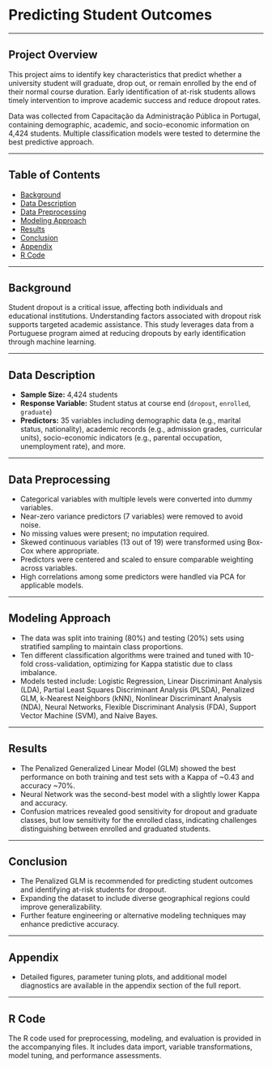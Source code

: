 # Predicting Student Outcomes

---

## Project Overview

This project aims to identify key characteristics that predict whether a university student will graduate, drop out, or remain enrolled by the end of their normal course duration. Early identification of at-risk students allows timely intervention to improve academic success and reduce dropout rates.

Data was collected from Capacitação da Administração Pública in Portugal, containing demographic, academic, and socio-economic information on 4,424 students. Multiple classification models were tested to determine the best predictive approach.

---

## Table of Contents

- [Background](#background)  
- [Data Description](#data-description)  
- [Data Preprocessing](#data-preprocessing)  
- [Modeling Approach](#modeling-approach)  
- [Results](#results)  
- [Conclusion](#conclusion)  
- [Appendix](#appendix)  
- [R Code](#r-code)

---

## Background

Student dropout is a critical issue, affecting both individuals and educational institutions. Understanding factors associated with dropout risk supports targeted academic assistance. This study leverages data from a Portuguese program aimed at reducing dropouts by early identification through machine learning.

---

## Data Description

- **Sample Size:** 4,424 students  
- **Response Variable:** Student status at course end (`dropout`, `enrolled`, `graduate`)  
- **Predictors:** 35 variables including demographic data (e.g., marital status, nationality), academic records (e.g., admission grades, curricular units), socio-economic indicators (e.g., parental occupation, unemployment rate), and more.

---

## Data Preprocessing

- Categorical variables with multiple levels were converted into dummy variables.  
- Near-zero variance predictors (7 variables) were removed to avoid noise.  
- No missing values were present; no imputation required.  
- Skewed continuous variables (13 out of 19) were transformed using Box-Cox where appropriate.  
- Predictors were centered and scaled to ensure comparable weighting across variables.  
- High correlations among some predictors were handled via PCA for applicable models.

---

## Modeling Approach

- The data was split into training (80%) and testing (20%) sets using stratified sampling to maintain class proportions.  
- Ten different classification algorithms were trained and tuned with 10-fold cross-validation, optimizing for Kappa statistic due to class imbalance.  
- Models tested include: Logistic Regression, Linear Discriminant Analysis (LDA), Partial Least Squares Discriminant Analysis (PLSDA), Penalized GLM, k-Nearest Neighbors (kNN), Nonlinear Discriminant Analysis (NDA), Neural Networks, Flexible Discriminant Analysis (FDA), Support Vector Machine (SVM), and Naive Bayes.

---

## Results

- The Penalized Generalized Linear Model (GLM) showed the best performance on both training and test sets with a Kappa of ~0.43 and accuracy ~70%.  
- Neural Network was the second-best model with a slightly lower Kappa and accuracy.  
- Confusion matrices revealed good sensitivity for dropout and graduate classes, but low sensitivity for the enrolled class, indicating challenges distinguishing between enrolled and graduated students.

---

## Conclusion

- The Penalized GLM is recommended for predicting student outcomes and identifying at-risk students for dropout.  
- Expanding the dataset to include diverse geographical regions could improve generalizability.  
- Further feature engineering or alternative modeling techniques may enhance predictive accuracy.

---

## Appendix

- Detailed figures, parameter tuning plots, and additional model diagnostics are available in the appendix section of the full report.

---

## R Code

The R code used for preprocessing, modeling, and evaluation is provided in the accompanying files. It includes data import, variable transformations, model tuning, and performance assessments.
